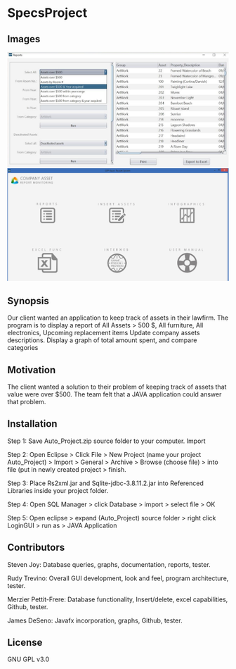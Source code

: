 # SpecsProject

## Images

![Alt text](https://github.com/rtrevino821/SpecsProject/blob/master/SpecsProject/specsProjectPic1.PNG?raw=true "Picture1")
![Alt text](https://github.com/rtrevino821/SpecsProject/blob/master/SpecsProject/specsProjectPic2.PNG?raw=true "Picture2")

## Synopsis

Our client wanted an application to keep track of assets in their lawfirm. 
The program is to display a report of All Assets > 500 $, All furniture, All electronics, Upcoming replacement items
Update company assets  descriptions.
Display a graph of total amount spent, and compare categories

## Motivation

The client wanted a solution to their problem of keeping track of assets that value were over $500. The team felt that a JAVA application could answer that problem. 
## Installation

Step 1:
Save Auto_Project.zip source folder to your computer.
Import 

Step 2:
Open Eclipse > Click File > New Project (name your project Auto_Project) > Import > General > Archive > Browse (choose file) > into file (put in newly created project > finish. 

Step 3:
Place Rs2xml.jar and Sqlite-jdbc-3.8.11.2.jar into Referenced Libraries inside your project folder.

Step 4:
Open SQL Manager > click Database > import > select file  > OK 

Step 5:
Open eclipse > expand (Auto_Project) source folder > right click LoginGUI > run as > JAVA Application

## Contributors

Steven Joy: Database queries, graphs, documentation, reports, tester. 

Rudy Trevino: Overall GUI development, look and feel, program architecture, tester. 

Merzier Pettit-Frere: Database functionality, Insert/delete, excel capabilities, Github, tester.

James DeSeno: Javafx incorporation, graphs, Github, tester.  

## License
GNU GPL v3.0

